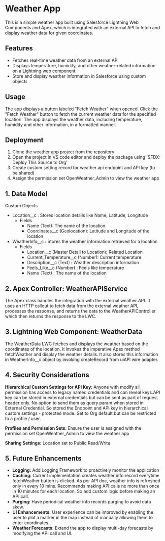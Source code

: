 # Weather App
This is a simple weather app built using Salesforce Lightning Web Components and Apex, which is integrated with an external API to fetch and display weather data for given coordinates.

## Features
* Fetches real-time weather data from an external API
* Displays temperature, humidity, and other weather-related information on a Lightning web component
* Store and display weather information in Salesforce using custom objects

## Usage
The app displays a button labeled "Fetch Weather" when opened.
Click the "Fetch Weather" button to fetch the current weather data for the specified location.
The app displays the weather data, including temperature, humidity and other information, in a formatted manner.

## Deployment
1. Clone the weather app project from the repository
2. Open the project in VS code editor and deploy the package using 'SFDX: Deploy This Source to Org'
3. Create custom setting record for weather api endpoint and API key (to be shared)
4. Assign the permission set OpenWeather_Admin to view the weather app

## 1. Data Model
Custom Objects
* Location__c : Stores location details like Name, Latitude, Longitude
    * Fields
        * Name (Text):  The name of the location
        * Coordinates__c (Geolocation): Latitude and Longitude of the location
* WeatherInfo__c : Stores the weather information retrieved for a location
    * Fields
        * Location__c (Master Detail to Location):  Related Location
        * Current_Temperature__c (Number): Current temperature
        * Description__c (Text) : Weather description information
        * Feels_Like__c (Number) : Feels like temperature
        * Name (Text) : The name of the location

## 2. Apex Controller: WeatherAPIService
The Apex class handles the integration with the external weather API. It uses an HTTP callout to fetch data from the external weather API, processes the response, and returns the data to the WeatherAPIController which then returns the response to the LWC.

## 3. Lightning Web Component: WeatherData
The WeatherData LWC fetches and displays the weather based on the coordinates of the location. It invokes the imperative Apex method fetchWeather and display the weather details. It also stores this information in WeatherInfo__c object by invoking createRecord from uiAPI wire adapter.

## 4. Security Considerations
__Hierarchical Custom Settings for API Key:__
    Anyone with modify all permission has access to legacy named credentials and can reveal keys.API key can be stored in external credentials but can be sent as part of request header only. No option to send them as query param when stored in External Credential. So stored the Endpoint and API key in hierarchical custom settings - protected mode. Set to Org default but can be restricted to a profile / user.

__Profiles and Permission Sets:__
    Ensure the user is assigned with the permission set OpenWeather_Admin to view the weather app

__Sharing Settings:__
    Location set to Public Read/Write

## 5. Future Enhancements
*   __Logging:__ Add Logging Framework to proactively monitor the application
*   __Caching:__ Current implementation creates weather info record everytime fetchWeather button is clicked. As per API doc, weather info is refreshed only in every 10 mins. Recommends making API calls no more than once in 10 minutes for each location. So add custom logic before making an API call. 
*   __Purging:__ Have periodical weather info records purging to avoid data skew.
*   __UI Enhancements:__ User experience can be improved by enabling the user to plot a marker in the map instead of manually allowing them to enter coordinates.
*   __Weather Forecasts:__ Extend the app to display multi-day forecasts by modifying the API call and UI.
